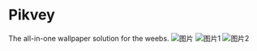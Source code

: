 # Pikvey
The all-in-one wallpaper solution for the weebs.
![图片](https://user-images.githubusercontent.com/66894537/204963694-08a52d1e-c75f-4449-a837-aad7c38c45d1.png)
![图片1](https://user-images.githubusercontent.com/66894537/204964175-e118adac-a855-41bb-86c0-a2a1fb6c0393.png)
![图片2](https://user-images.githubusercontent.com/66894537/204964398-04c30b2c-1efd-40f0-a8dd-d00733598dec.png)
